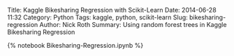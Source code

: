 Title: Kaggle Bikesharing Regression with Scikit-Learn
Date: 2014-06-28 11:32
Category: Python
Tags: kaggle, python, scikit-learn
Slug: bikesharing-regression
Author: Nick Roth
Summary: Using random forest trees in Kaggle Bikesharing Regression

{% notebook Bikesharing-Regression.ipynb %}